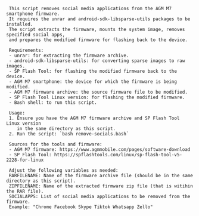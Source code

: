      This script removes social media applications from the AGM M7 smartphone firmware.
     It requires the unrar and android-sdk-libsparse-utils packages to be installed.
     The script extracts the firmware, mounts the system image, removes specified social apps,
     and prepares the modified firmware for flashing back to the device.
    
     Requirements:
     - unrar: for extracting the firmware archive.
     - android-sdk-libsparse-utils: for converting sparse images to raw images.
     - SP Flash Tool: for flashing the modified firmware back to the device.
     - AGM M7 smartphone: the device for which the firmware is being modified.
     - AGM M7 firmware archive: the source firmware file to be modified.
     - SP Flash Tool Linux version: for flashing the modified firmware.
     - Bash shell: to run this script.
    
     Usage:
     1. Ensure you have the AGM M7 firmware archive and SP Flash Tool Linux version
        in the same directory as this script.
     2. Run the script: `bash remove-socials.bash`
    
     Sources for the tools and firmware:
     - AGM M7 firmware: https://www.agmmobile.com/pages/software-download
     - SP Flash Tool: https://spflashtools.com/linux/sp-flash-tool-v5-2228-for-linux
    
     Adjust the following variables as needed:
     RARFILENAME: Name of the firmware archive file (should be in the same directory as this script).
     ZIPFILENAME: Name of the extracted firmware zip file (that is witihin the RAR file).
     SOCIALAPPS: List of social media applications to be removed from the firmware.
     Example: "Chrome Facebook Skype Tiktok Whatsapp Zello"
